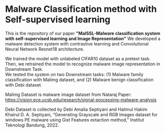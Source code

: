 # Malware Classification method with Self-supervised learning

This is the repository of our paper **"MalSSL-Malware classification system with self-supervised learning and Image Representation"**
We developed a malware detection system with contrastive learning and Convolutional Neural Network Resnet18 architecture. 

We trained the model with unlabeled CIFAR10 dataset as a pretext task. 
Then, we retrained the model to recognize malware image representation in Downstream Task.  
We tested the system on two Downstream tasks: 
(1) Malware family classification with Malimg dataset, and 
(2) Malware benign classification with Debi dataset. 

Malimg Dataset is malware image dataset from Nataraj Paper:
https://vision.ece.ucsb.edu/research/signal-processing-malware-analysis

Debi Dataset is collected by Debi Amalia Septiyani and Halimul Hakim Khairul
D. A. Septiyani, “Generating Grayscale and RGB Images dataset for windows PE malware using Gist Features extaction method,” Institut Teknologi Bandung, 2022.
